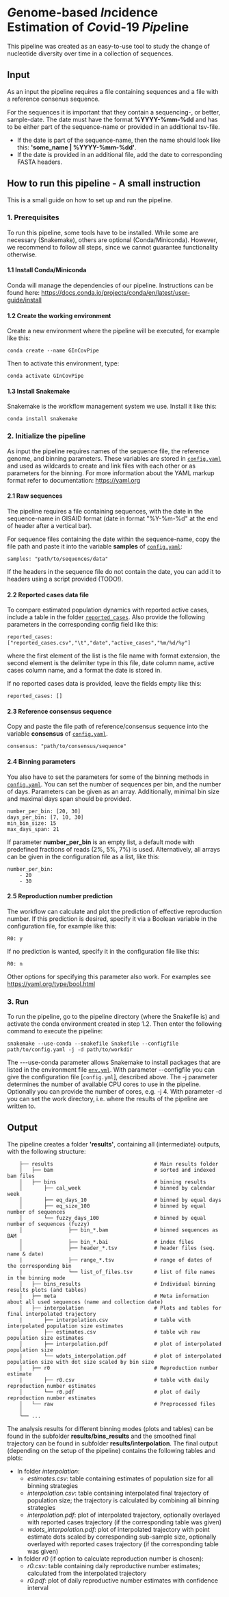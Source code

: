 # *G*enome-based *In*cidence Estimation of *Cov*id-19 *Pipe*line

This pipeline was created as an easy-to-use tool to study the change of nucleotide diversity over time in a collection of sequences.

## Input
As an input the pipeline requires a file containing sequences and a file with a reference consenus sequence.

For the sequences it is important that they contain a sequencing-, or better, sample-date. The date must have the format **%YYYY-%mm-%dd**
and has to be either part of the sequence-name or provided in an additional tsv-file.
- If the date is part of the sequence-name, then the name should look like this: **'some_name | %YYYY-%mm-%dd'**.   
- If the date is provided in an additional file, add the date to corresponding FASTA headers.

## How to run this pipeline - A small instruction

This is a small guide on how to set up and run the pipeline.

### 1. Prerequisites
To run this pipeline, some tools have to be installed. While some are necessary (Snakemake), others are optional (Conda/Miniconda).
However, we recommend to follow all steps, since we cannot guarantee functionality otherwise.

#### 1.1 Install Conda/Miniconda

Conda will manage the dependencies of our pipeline. Instructions can be found here: https://docs.conda.io/projects/conda/en/latest/user-guide/install


#### 1.2 Create the working environment

Create a new environment where the pipeline will be executed, for example like this:

```
conda create --name GInCovPipe
```

Then to activate this environment, type:

```
conda activate GInCovPipe
```

#### 1.3 Install Snakemake

Snakemake is the workflow management system we use. Install it like this:

```
conda install snakemake
```

### 2. Initialize the pipeline

As input the pipeline requires names of the sequence file, the reference genome, and binning parameters.
These variables are stored in [`config.yaml`](./config.yaml) and used as wildcards to create and link files with each other or as parameters for the binning. For more information about the YAML markup format refer to documentation: https://yaml.org

#### 2.1 Raw sequences
The pipeline requires a file containing sequences, with the date in the sequence-name in GISAID format (date in format "%Y-%m-%d" at the end of header after a vertical bar).

For sequence files containing the date within the sequence-name, copy the file path and paste it into the variable **samples** of [`config.yaml`](./config.yaml):

  ```
  samples: "path/to/sequences/data"
  ```
If the headers in the sequence file do not contain the date, you can add it to headers using a script provided (TODO!).

#### 2.2 Reported cases data file

To compare estimated population dynamics with reported active cases, include a table in the folder [`reported_cases`](./reported_cases). Also provide the following parameters in the corresponding config field like this:

  ```
  reported_cases: ["reported_cases.csv","\t","date","active_cases","%m/%d/%y"]
  ```

where the first element of the list is the file name with format extension, the second element is the delimiter type in this file, date column name, active cases column name, and a format the date is stored in.

If no reported cases data is provided, leave the fields empty like this:

  ```
  reported_cases: []
  ```

#### 2.3 Reference consensus sequence
Copy and paste the file path of reference/consensus sequence into the variable **consensus** of [`config.yaml`](./config.yaml).

  ```
  consensus: "path/to/consensus/sequence"
  ```

#### 2.4 Binning parameters
You also have to set the parameters for some of the binning methods in [`config.yaml`](./config.yaml).
You can set the number of sequences per bin, and the number of days.
Parameters can be given as an array. Additionally, minimal bin size and maximal days span should be
provided.

```
number_per_bin: [20, 30]
days_per_bin: [7, 10, 30]
min_bin_size: 15
max_days_span: 21
```

If parameter **number_per_bin** is an empty list, a default mode with predefined fractions of reads (2%, 5%, 7%) is used. Alternatively, all arrays can be given in the configuration file as a list, like this:

```
number_per_bin: 
    - 20
    - 30
```

#### 2.5 Reproduction number prediction

The workflow can calculate and plot the prediction of effective reproduction number. If this prediction is desired, specify it via a Boolean variable in the configuration file, for example like this:

```
R0: y
```

If no prediction is wanted, specify it in the configuration file like this:

```
R0: n
```

Other options for specifying this parameter also work. For examples see https://yaml.org/type/bool.html

### 3. Run

To run the pipeline, go to the pipeline directory (where the Snakefile is) and activate the conda environment created in step 1.2. Then enter the following command to execute the pipeline:

```
snakemake --use-conda --snakefile Snakefile --configfile path/to/config.yaml -j -d path/to/workdir
```

The ---use-conda parameter allows Snakemake to install packages that are listed in the environment file [`env.yml`](./env/env.yml). With parameter --configfile you can give the configuration file [`config.yml`], described above. The -j parameter determines the number of available CPU cores to use in the pipeline. Optionally you can provide the number of cores, e.g. -j 4. With parameter -d you can set the work directory, i.e. where the results of the pipeline are written to.

## Output
The pipeline creates a folder **'results'**, containing all (intermediate) outputs, with the following structure:
```
    ├── results                                 # Main results folder
    │   ├── bam                                 # sorted and indexed bam files
    │   ├── bins                                # binning results
    │       ├── cal_week                        # binned by calendar week
    │       ├── eq_days_10                      # binned by equal days                       
    │       ├── eq_size_100                     # binned by equal number of sequences
    │       └── fuzzy_days_100                  # binned by equal number of sequences (fuzzy)
    │               ├── bin_*.bam               # binned sequences as BAM
    │               ├── bin_*.bai               # index files                       
    │               ├── header_*.tsv            # header files (seq. name & date)
    |               ├── range_*.tsv             # range of dates of the corresponding bin
    |               └── list_of_files.tsv       # list of file names in the binning mode
    │   ├── bins_results                        # Individual binning results plots (and tables)
    │   ├── meta                                # Meta information about all used sequences (name and collection date)
    │   ├── interpolation                       # Plots and tables for final interpolated trajectory
    |       ├── interpolation.csv               # table with interpolated population size estimates
    │       ├── estimates.csv                   # table wih raw population size estimates                       
    │       ├── interpolation.pdf               # plot of interpolated population size
    |       └── wdots_interpolation.pdf         # plot of interpolated population size with dot size scaled by bin size
    │   ├── r0                                  # Reproduction number estimate
    |       ├── r0.csv                          # table with daily reproduction number estimates
    │       └── r0.pdf                          # plot of daily reproduction number estimates                       
    │   └── raw                                 # Preprocessed files
    │   
    └── ...
```
The analysis results for different binning modes (plots and tables) can be found in the subfolder **results/bins_results** and the smoothed final trajectory can be found in subfolder **results/interpolation**. The final output (depending on the setup of the pipeline) contains the following tables and plots:

- In folder *interpolation*:
    - *estimates.csv*: table containing estimates of population size for all binning strategies
    - *interpolation.csv*: table containing interpolated final trajectory of population size; the trajectory is calculated by  combining all binning strategies
    - *interpolation.pdf*: plot of interpolated trajectory, optionally overlayed with reported cases trajectory (if the corresponding table was given)
    - *wdots_interpolation.pdf*: plot of interpolated trajectory with point estimate dots scaled by corresponding sub-sample size, optionally overlayed with reported cases trajectory (if the corresponding table was given)
- In folder *r0* (if option to calculate reproduction number is chosen):
    -  *r0.csv*: table containing daily reproductive number estimates; calculated from the interpolated trajectory
    -  *r0.pdf*: plot of daily reproductive number estimates with confidence interval 

